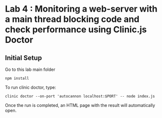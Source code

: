 # Lab 4 : Monitoring a web-server with a main thread blocking code and check performance using Clinic.js Doctor
## Initial Setup
Go to this lab main folder
```
npm install
```

To run clinic doctor, type:
```
clinic doctor --on-port 'autocannon localhost:$PORT' -- node index.js
```
Once the run is completed, an HTML page with the result will automatically open.
